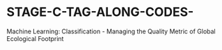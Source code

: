 # STAGE-C-TAG-ALONG-CODES-
Machine Learning: Classification - Managing the Quality Metric of Global Ecological Footprint
